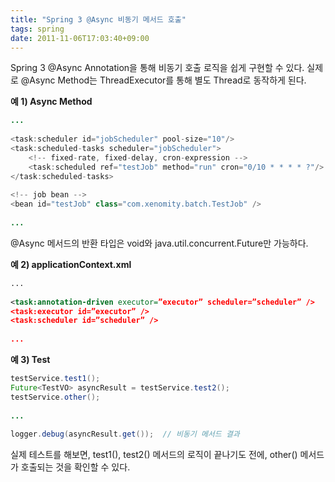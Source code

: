 ```yaml
---
title: "Spring 3 @Async 비동기 메서드 호출"
tags: spring
date: 2011-11-06T17:03:40+09:00
---
```


Spring 3 @Async Annotation을 통해 비동기 호출 로직을 쉽게 구현할 수 있다. 실제로 @Async Method는 ThreadExecutor를 통해 별도 Thread로 동작하게 된다.  
  
  
**예 1) Async Method**
```java
...
 
<task:scheduler id="jobScheduler" pool-size="10"/>
<task:scheduled-tasks scheduler="jobScheduler">
    <!-- fixed-rate, fixed-delay, cron-expression -->
    <task:scheduled ref="testJob" method="run" cron="0/10 * * * * ?"/> 
</task:scheduled-tasks>
  
<!-- job bean -->
<bean id="testJob" class="com.xenomity.batch.TestJob" />
 
...
```
  
@Async 메서드의 반환 타입은 void와 java.util.concurrent.Future만 가능하다.  


**예 2) applicationContext.xml**  
```xml
...
 
<task:annotation-driven executor=”executor” scheduler=”scheduler” />
<task:executor id=”executor” />
<task:scheduler id=”scheduler” />
 
...
```

  
**예 3) Test**  
```java
testService.test1();
Future<TestVO> asyncResult = testService.test2();
testService.other();
 
...
 
logger.debug(asyncResult.get());  // 비동기 메서드 결과
```
  
실제 테스트를 해보면, test1(), test2() 메서드의 로직이 끝나기도 전에, other() 메서드가 호출되는 것을 확인할 수 있다.


